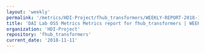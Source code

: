 ```yaml
---
layout: 'weekly'
permalink: '/metrics/HDI-Project/fhub_transformers/WEEKLY-REPORT-2018-11-11'
title: 'DAI Lab OSS Metrics Metrics report for fhub_transformers | WEEKLY-REPORT-2018-11-11'
organization: 'HDI-Project'
repository: 'fhub_transformers'
current_date: '2018-11-11'
---
```

